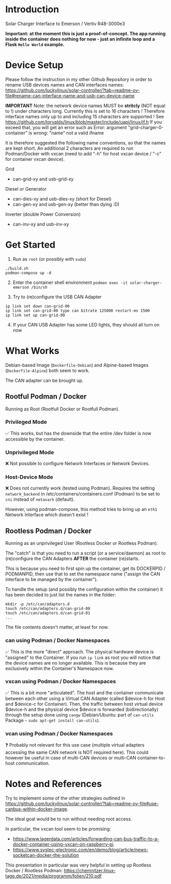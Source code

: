 # Introduction
Solar Charger Interface to Emerson / Vertiv R48-3000e3

**Important: at the moment this is just a proof-of-concept. The app running inside the container does nothing for now - just an infinite loop and a Flask `Hello World` example.**

# Device Setup
Please follow the instruction in my other Github Repository in order to rename USB devices names and CAN interfaces names: 
https://github.com/luckylinux/solar-controller/?tab=readme-ov-file#rename-can-interface-name-and-usb-can-device-name

**IMPORTANT**
Note: the network device names MUST be **stritcly** (NOT equal to !) under <IFNAMSIZ> characters long. Currently this is set to 16 characters ! Therefore interface names only up to and including 15 characters are supported !
See https://github.com/torvalds/linux/blob/master/include/uapi/linux/if.h
If you exceed that, you will get an error such as Error: argument "grid-charger-0-container" is wrong: "name" not a valid ifname

It is therefore suggested the following name conventions, so that the names are kept short. An additional 2 characters are required to run Podman/Docker with vxcan (need to add "-h" for host vxcan device / "-c" for container vxcan device).

Grid
- can-grid-xy and usb-grid-xy

Diesel or Generator
- can-dies-xy and usb-dies-xy (short for Diesel)
- can-gen-xy and usb-gen-xy (better than dying :D)

Inverter (double Power Conversion)
- can-inv-xy and usb-inv-xy

# Get Started
1. Run as `root` (or possibly with `sudo`)
```
./build.sh
podman-compose up -d
```

2. Enter the container shell environment
`podman exec -it solar-charger-emerson /bin/sh`

3. Try to (re)configure the USB CAN Adapter
```
ip link set down can-grid-00
ip link set can-grid-00 type can bitrate 125000 restart-ms 1500
ip link set up can-grid-00
```

4. If your CAN USB Adapter has some LED lights, they should all turn on now

# What Works

Debian-based Image (`Dockerfile-Debian`) and Alpine-based Images (`Dockerfile-Alpine`) both seem to work.

The CAN adapter can be brought up.


## Rootful Podman / Docker
Running as Root (Rootfull Docker or Rootfull Podman).

### Privileged Mode
:white_check_mark: This works, but has the downside that the entire /dev folder is now accessible by the container.

### Unprivileged Mode
:x: Not possible to configure Network Interfaces or Network Devices.

### Host-Device Mode
:x: Does not currently work (tested using Podman). Requires the setting `network_backend` in /etc/containers/containers.conf (Podman) to be set to `cni` instead of `netavark` (default).

However, using podman-compose, this method tries to bring up an `eth1` Network Interface which doesn't exist !

## Rootless Podman / Docker
Running as an unprivileged User (Rootless Docker or Rootless Podman).

The "catch" is that you need to run a script (or a service/daemon) as root to (re)configure the CAN Adapters **AFTER** the container (re)starts.

This is because you need to first spin up the container, get its DOCKERPID / PODMANPID, then use that to set the namespace name ("assign the CAN interface to be managed by the container").

To handle the setup (and possibly the configuration within the container) it has been decided to just list the names in the folder:
```
mkdir -p /etc/can/adapters.d
touch /etc/can/adapters.d/can-grid-00
touch /etc/can/adapters.d/can-grid-01
...
```

The file contents doesn't matter, at least for now.

### can using Podman / Docker Namespaces
:white_check_mark: This is the more "direct" approach. The physical hardware device is "assigned" to the Container. If you run `ip link` as root you will notice that the device names are no longer available. This is because they are exclusively within the Container's Namespace now.

### vxcan using Podman / Docker Namespaces
:white_check_mark: This is a bit more "articulated". The host and the container communicate between each other using a Virtual CAN Adapter (called $device-h for Host and $device-c for Container). Then, the traffic between host virtual device $device-h and the physical device $device is forwarded (bidirectionally) through the setup done using `cangw` (Debian/Ubuntu: part of `can-utils` Package - `sudo apt-get install can-utils`).

### vcan using Podman / Docker Namespaces
:question: Probably not relevant for this use case (multiple virtual adapters accessing the same CAN network is NOT required here). This could however be useful in case of multi-CAN devices or multi-CAN container-to-host communication.

# Notes and References
Try to implement some of the other strategies outlined in https://github.com/luckylinux/solar-controller/?tab=readme-ov-file#use-canbus-within-docker-image.

The ideal goal would be to run without needing root access.

In particular, the vxcan tool seem to be promising: 
- https://www.lagerdata.com/articles/forwarding-can-bus-traffic-to-a-docker-container-using-vxcan-on-raspberry-pi.
- https://www.systec-electronic.com/en/demo/blog/article/news-socketcan-docker-the-solution

This presentation in particular was very helpful in setting up Rootless Docker / Rootless Podman: https://chemnitzer.linux-tage.de/2021/media/programm/folien/210.pdf
